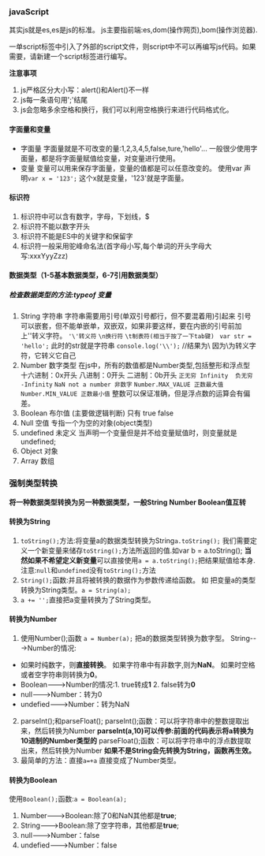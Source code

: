 ### javaScript
其实js就是es,es是js的标准。
js主要指前端:es,dom(操作网页),bom(操作浏览器).

一单script标签中引入了外部的script文件，则script中不可以再编写js代码。如果需要，请新建一个script标签进行编写。

**注意事项**
1. js严格区分大小写：alert()和Alert()不一样
2. js每一条语句用';'结尾
3. js会忽略多余空格和换行，我们可以利用空格换行来进行代码格式化。

#### 字面量和变量
- 字面量
字面量就是不可改变的量:1,2,3,4,5,false,ture,'hello'...
一般很少使用字面量，都是将字面量赋值给变量，对变量进行使用。
- 变量
变量可以用来保存字面量，变量的值都是可以任意改变的。
使用var 声明`var x = '123';` 这个x就是变量，'123'就是字面量。

#### 标识符
1. 标识符中可以含有数字，字母，下划线，$
2. 标识符不能以数字开头
3. 标识符不能是ES中的关键字和保留字
4. 标识符一般采用驼峰命名法(首字母小写,每个单词的开头字母大写:xxxYyyZzz)

#### 数据类型（1-5基本数据类型，6-7引用数据类型）
##### 检查数据类型的方法:typeof 变量
1. String 字符串
字符串需要用引号(单双引号都行，但不要混着用)引起来
引号可以嵌套，但不能单嵌单，双嵌双，如果非要这样，要在内嵌的引号前加上'\'转义字符。
`'\'转义符` `\n换行符` `\t制表符(相当于按了一下tab键)`
` var str = 'hello';`  此时的str就是字符串
`console.log('\\');`           //结果为\ 因为\为转义字符，它转义它自己
2. Number 数字类型
在js中，所有的数值都是Number类型,包括整形和浮点型
十六进制：0x开头
八进制：0开头
二进制：0b开头
`正无穷 Infinity  负无穷 -Infinity`
`NaN not a number 非数字`
`Number.MAX_VALUE 正数最大值` `Number.MIN_VALUE 正数最小值`
整数可以保证准确，但是浮点数的运算会有偏差。
3. Boolean 布尔值 (主要做逻辑判断)
只有 true false
4. Null 空值
专指一个为空的对象(object类型)
5. undefined 未定义
当声明一个变量但是并不给变量赋值时，则变量就是undefined;
6. Object 对象
7. Array 数组

### 强制类型转换 ###
**将一种数据类型转换为另一种数据类型，一般String Number Boolean值互转**
#### 转换为**String** ####
1. `toString();`方法:将变量a的数据类型转换为String`a.toString();`
我们需要定义一个新变量来储存`toString();`方法所返回的值.如var b = a.toString();
**当然如果不希望定义新变量**可以直接使用`a = a.toString();`把结果赋值给本身.
注意:`null`和`undefined`没有`toString();`方法
2. `String();`函数:并且将被转换的数据作为参数传递给函数。
如 把变量a的类型转换为String类型。`a = String(a);`
3. `a += '';`直接把a变量转换为了String类型。
#### 转换为**Number** ####
1. 使用Number();函数 `a = Number(a);` 把a的数据类型转换为数字型。
String--->Number的情况:
- 如果时纯数字，则**直接转换**。
如果字符串中有非数字,则为**NaN**。
如果时空格或者空字符串则转换为**0**。
- Boolean--->Number的情况:1. true转成**1** 2. false转为**0**
- null--->Number：转为0
- undefied--->Number：转为NaN
2. parseInt();和parseFloat();
parseInt();函数：可以将字符串中的整数提取出来，然后转换为Number
**parseInt(a,10)可以传参:前面的代码表示将a转换为10进制的Number类型的**
parseFloat();函数：可以将字符串中的浮点数提取出来，然后转换为Number
**如果不是String会先转换为String，函数再生效。**
3. 最简单的方法：直接`a=+a` 直接变成了Number类型。
#### 转换为Boolean ####
使用`Boolean();`函数:`a = Boolean(a);`
1. Number--->Boolean:除了0和NaN其他都是**true**;
2. String--->Boolean:除了空字符串，其他都是**true**;
3. null--->Number：false
4. undefied--->Number：false
